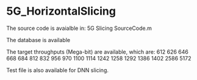 # 5G_HorizontalSlicing

The source code is avaialble in: 5G Slicing SourceCode.m 

The database is available 

The target throughputs (Mega-bit) are available, which are: 612 626 646 668 684 812 832 956 970 1100 1114 1242 1258 1292 1386 1402 2586 5172  

Test file is also available for DNN slicing.
